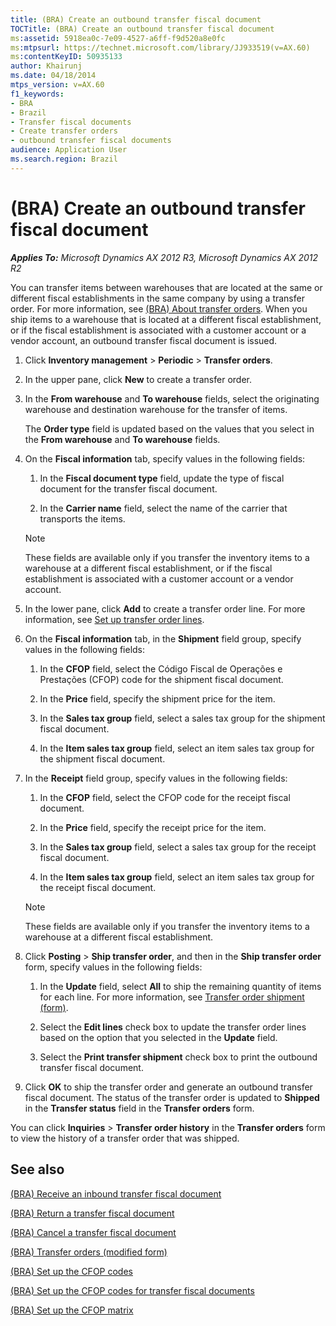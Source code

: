 ```yaml
---
title: (BRA) Create an outbound transfer fiscal document
TOCTitle: (BRA) Create an outbound transfer fiscal document
ms:assetid: 5918ea0c-7e09-4527-a6ff-f9d520a8e0fc
ms:mtpsurl: https://technet.microsoft.com/library/JJ933519(v=AX.60)
ms:contentKeyID: 50935133
author: Khairunj
ms.date: 04/18/2014
mtps_version: v=AX.60
f1_keywords:
- BRA
- Brazil
- Transfer fiscal documents
- Create transfer orders
- outbound transfer fiscal documents
audience: Application User
ms.search.region: Brazil
---
```


# (BRA) Create an outbound transfer fiscal document 


_**Applies To:** Microsoft Dynamics AX 2012 R3, Microsoft Dynamics AX 2012 R2_

You can transfer items between warehouses that are located at the same or different fiscal establishments in the same company by using a transfer order. For more information, see [(BRA) About transfer orders](bra-about-transfer-orders.md). When you ship items to a warehouse that is located at a different fiscal establishment, or if the fiscal establishment is associated with a customer account or a vendor account, an outbound transfer fiscal document is issued.

1.  Click **Inventory management** \> **Periodic** \> **Transfer orders**.

2.  In the upper pane, click **New** to create a transfer order.

3.  In the **From warehouse** and **To warehouse** fields, select the originating warehouse and destination warehouse for the transfer of items.
    
    The **Order type** field is updated based on the values that you select in the **From warehouse** and **To warehouse** fields.

4.  On the **Fiscal information** tab, specify values in the following fields:
    
    1.  In the **Fiscal document type** field, update the type of fiscal document for the transfer fiscal document.
    
    2.  In the **Carrier name** field, select the name of the carrier that transports the items.
    

    > [!NOTE]
    > <P>These fields are available only if you transfer the inventory items to a warehouse at a different fiscal establishment, or if the fiscal establishment is associated with a customer account or a vendor account.</P>



5.  In the lower pane, click **Add** to create a transfer order line. For more information, see [Set up transfer order lines](set-up-transfer-order-lines.md).

6.  On the **Fiscal information** tab, in the **Shipment** field group, specify values in the following fields:
    
    1.  In the **CFOP** field, select the Código Fiscal de Operações e Prestações (CFOP) code for the shipment fiscal document.
    
    2.  In the **Price** field, specify the shipment price for the item.
    
    3.  In the **Sales tax group** field, select a sales tax group for the shipment fiscal document.
    
    4.  In the **Item sales tax group** field, select an item sales tax group for the shipment fiscal document.

7.  In the **Receipt** field group, specify values in the following fields:
    
    1.  In the **CFOP** field, select the CFOP code for the receipt fiscal document.
    
    2.  In the **Price** field, specify the receipt price for the item.
    
    3.  In the **Sales tax group** field, select a sales tax group for the receipt fiscal document.
    
    4.  In the **Item sales tax group** field, select an item sales tax group for the receipt fiscal document.
    

    > [!NOTE]
    > <P>These fields are available only if you transfer the inventory items to a warehouse at a different fiscal establishment.</P>



8.  Click **Posting** \> **Ship transfer order**, and then in the **Ship transfer order** form, specify values in the following fields:
    
    1.  In the **Update** field, select **All** to ship the remaining quantity of items for each line. For more information, see [Transfer order shipment (form)](https://technet.microsoft.com/library/aa577094\(v=ax.60\)).
    
    2.  Select the **Edit lines** check box to update the transfer order lines based on the option that you selected in the **Update** field.
    
    3.  Select the **Print transfer shipment** check box to print the outbound transfer fiscal document.

9.  Click **OK** to ship the transfer order and generate an outbound transfer fiscal document. The status of the transfer order is updated to **Shipped** in the **Transfer status** field in the **Transfer orders** form.

You can click **Inquiries** \> **Transfer order history** in the **Transfer orders** form to view the history of a transfer order that was shipped.

## See also

[(BRA) Receive an inbound transfer fiscal document](bra-receive-an-inbound-transfer-fiscal-document.md)

[(BRA) Return a transfer fiscal document](bra-return-a-transfer-fiscal-document.md)

[(BRA) Cancel a transfer fiscal document](bra-cancel-a-transfer-fiscal-document.md)

[(BRA) Transfer orders (modified form)](https://technet.microsoft.com/library/jj910973\(v=ax.60\))

[(BRA) Set up the CFOP codes](bra-set-up-the-cfop-codes.md)

[(BRA) Set up the CFOP codes for transfer fiscal documents](bra-set-up-the-cfop-codes-for-transfer-fiscal-documents.md)

[(BRA) Set up the CFOP matrix](bra-set-up-the-cfop-matrix.md)

  


